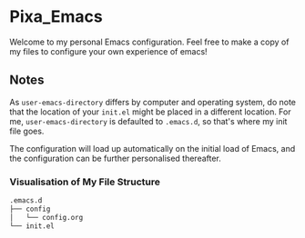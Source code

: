 # Pixa_Emacs
Welcome to my personal Emacs configuration. Feel free to make a copy of my files to configure your own experience of emacs!
## Notes
As ``user-emacs-directory`` differs by computer and operating system, do note that the location of your ``init.el`` might be placed in a different location. For me, ``user-emacs-directory`` is defaulted to ``.emacs.d``, so that's where my init file goes.

The configuration will load up automatically on the initial load of Emacs, and the configuration can be further personalised thereafter.
### Visualisation of My File Structure
``` bash
.emacs.d
├── config
│   └── config.org
└── init.el
```

